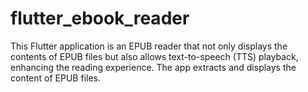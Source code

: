 # flutter_ebook_reader
This Flutter application is an EPUB reader that not only displays the contents of EPUB files but also allows text-to-speech (TTS) playback, enhancing the reading experience. The app extracts and displays the content of EPUB files.
